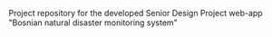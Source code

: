 Project repository for the developed Senior Design Project web-app "Bosnian natural disaster monitoring system"
